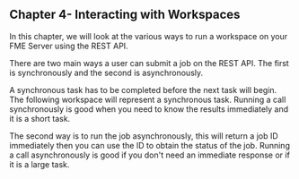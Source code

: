 ## Chapter 4- Interacting with Workspaces

In this chapter, we will look at the various ways to run a workspace on your FME Server using the REST API.   

There are two main ways a user can submit a job on the REST API. The first is synchronously and the second is asynchronously.

A synchronous task has to be completed before the next task will begin. The following workspace will represent a synchronous task. Running a call synchronously is good when you need to know the results immediately and it is a short task.

The second way is to run the job asynchronously, this will return a job ID immediately then you can use the ID to obtain the status of the job. Running a call asynchronously is good if you don't need an immediate response or if it is a large task.
